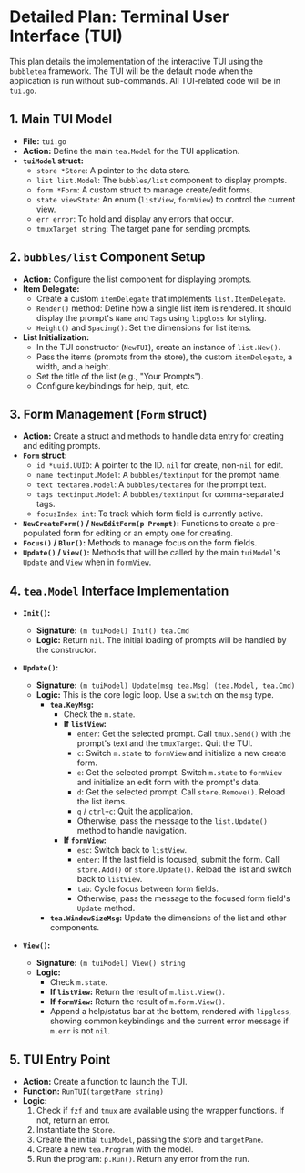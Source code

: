 # Detailed Plan: Terminal User Interface (TUI)

This plan details the implementation of the interactive TUI using the `bubbletea` framework. The TUI will be the default mode when the application is run without sub-commands. All TUI-related code will be in `tui.go`.

## 1. Main TUI Model

-   **File:** `tui.go`
-   **Action:** Define the main `tea.Model` for the TUI application.
-   **`tuiModel` struct:**
    -   `store *Store`: A pointer to the data store.
    -   `list list.Model`: The `bubbles/list` component to display prompts.
    -   `form *Form`: A custom struct to manage create/edit forms.
    -   `state viewState`: An enum (`listView`, `formView`) to control the current view.
    -   `err error`: To hold and display any errors that occur.
    -   `tmuxTarget string`: The target pane for sending prompts.

## 2. `bubbles/list` Component Setup

-   **Action:** Configure the list component for displaying prompts.
-   **Item Delegate:**
    -   Create a custom `itemDelegate` that implements `list.ItemDelegate`.
    -   `Render()` method: Define how a single list item is rendered. It should display the prompt's `Name` and `Tags` using `lipgloss` for styling.
    -   `Height()` and `Spacing()`: Set the dimensions for list items.
-   **List Initialization:**
    -   In the TUI constructor (`NewTUI`), create an instance of `list.New()`.
    -   Pass the items (prompts from the store), the custom `itemDelegate`, a width, and a height.
    -   Set the title of the list (e.g., "Your Prompts").
    -   Configure keybindings for help, quit, etc.

## 3. Form Management (`Form` struct)

-   **Action:** Create a struct and methods to handle data entry for creating and editing prompts.
-   **`Form` struct:**
    -   `id *uuid.UUID`: A pointer to the ID. `nil` for create, non-`nil` for edit.
    -   `name textinput.Model`: A `bubbles/textinput` for the prompt name.
    -   `text textarea.Model`: A `bubbles/textarea` for the prompt text.
    -   `tags textinput.Model`: A `bubbles/textinput` for comma-separated tags.
    -   `focusIndex int`: To track which form field is currently active.
-   **`NewCreateForm()` / `NewEditForm(p Prompt)`:** Functions to create a pre-populated form for editing or an empty one for creating.
-   **`Focus()` / `Blur()`:** Methods to manage focus on the form fields.
-   **`Update()` / `View()`:** Methods that will be called by the main `tuiModel`'s `Update` and `View` when in `formView`.

## 4. `tea.Model` Interface Implementation

-   **`Init()`:**
    -   **Signature:** `(m tuiModel) Init() tea.Cmd`
    -   **Logic:** Return `nil`. The initial loading of prompts will be handled by the constructor.

-   **`Update()`:**
    -   **Signature:** `(m tuiModel) Update(msg tea.Msg) (tea.Model, tea.Cmd)`
    -   **Logic:** This is the core logic loop. Use a `switch` on the `msg` type.
        -   **`tea.KeyMsg`:**
            -   Check the `m.state`.
            -   **If `listView`:**
                -   `enter`: Get the selected prompt. Call `tmux.Send()` with the prompt's text and the `tmuxTarget`. Quit the TUI.
                -   `c`: Switch `m.state` to `formView` and initialize a new create form.
                -   `e`: Get the selected prompt. Switch `m.state` to `formView` and initialize an edit form with the prompt's data.
                -   `d`: Get the selected prompt. Call `store.Remove()`. Reload the list items.
                -   `q` / `ctrl+c`: Quit the application.
                -   Otherwise, pass the message to the `list.Update()` method to handle navigation.
            -   **If `formView`:**
                -   `esc`: Switch back to `listView`.
                -   `enter`: If the last field is focused, submit the form. Call `store.Add()` or `store.Update()`. Reload the list and switch back to `listView`.
                -   `tab`: Cycle focus between form fields.
                -   Otherwise, pass the message to the focused form field's `Update` method.
        -   **`tea.WindowSizeMsg`:** Update the dimensions of the list and other components.

-   **`View()`:**
    -   **Signature:** `(m tuiModel) View() string`
    -   **Logic:**
        -   Check `m.state`.
        -   **If `listView`:** Return the result of `m.list.View()`.
        -   **If `formView`:** Return the result of `m.form.View()`.
        -   Append a help/status bar at the bottom, rendered with `lipgloss`, showing common keybindings and the current error message if `m.err` is not `nil`.

## 5. TUI Entry Point

-   **Action:** Create a function to launch the TUI.
-   **Function:** `RunTUI(targetPane string)`
-   **Logic:**
    1.  Check if `fzf` and `tmux` are available using the wrapper functions. If not, return an error.
    2.  Instantiate the `Store`.
    3.  Create the initial `tuiModel`, passing the store and `targetPane`.
    4.  Create a new `tea.Program` with the model.
    5.  Run the program: `p.Run()`. Return any error from the run.
